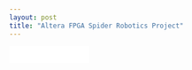 ```yaml
---
layout: post
title: "Altera FPGA Spider Robotics Project"
---
```


<embed src="/assets/vid/spider.MOV" autostart="false" height="30" width="144" />  

